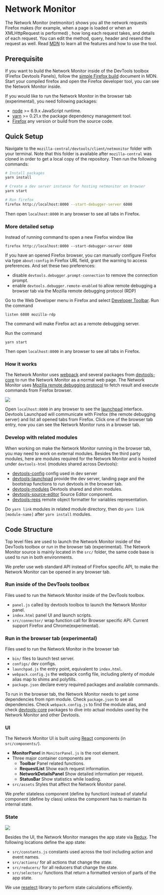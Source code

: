 # Network Monitor

The Network Monitor (netmonitor) shows you all the network requests Firefox makes (for example, when a page is loaded or when an XMLHttpRequest is performed) , how long each request takes, and details of each request. You can edit the method, query, header and resend the request as well. Read [MDN](https://developer.mozilla.org/en-US/docs/Tools/Network_Monitor) to learn all the features and how to use the tool.

## Prerequisite

If you want to build the Network Monitor inside of the DevTools toolbox (Firefox Devtools Panels), follow the [simple Firefox build](https://developer.mozilla.org/docs/Mozilla/Developer_guide/Build_Instructions/Simple_Firefox_build) document in MDN. Start your compiled firefox and open the Firefox developer tool, you can see the Network Monitor inside.

If you would like to run the Network Monitor in the browser tab (experimental), you need following packages:

* [node](https://nodejs.org/) >= 6.9.x JavaScript runtime.
* [yarn](https://yarnpkg.com/docs/install) >= 0.21.x the package dependency management tool.
* [Firefox](https://www.mozilla.org/firefox/new/) any version or build from the source code.

## Quick Setup

Navigate to the `mozilla-central/devtools/client/netmonitor` folder with your terminal.
Note that this folder is available after `mozilla-central` was cloned in order to get a local copy of the repository. Then run the following commands:

```bash
# Install packages
yarn install

# Create a dev server instance for hosting netmonitor on browser
yarn start

# Run firefox
firefox http://localhost:8000 --start-debugger-server 6080
```

Then open `localhost:8000` in any browser to see all tabs in Firefox.

### More detailed setup

Instead of running command to open a new Firefox window like

```
firefox http://localhost:8000 --start-debugger-server 6080
```

If you have an opened Firefox browser, you can manually configure Firefox via type `about:config` in Firefox URL field, grant the warning to access preferences. And set these two preferences:

* disable `devtools.debugger.prompt-connection` to remove the connection prompt.
* enable `devtools.debugger.remote-enabled` to allow remote debugging a browser tab via the Mozilla remote debugging protocol (RDP)

Go to the Web Developer menu in Firefox and select [Developer Toolbar](https://developer.mozilla.org/docs/Tools/GCLI). Run the command

`listen 6080 mozilla-rdp`

The command will make Firefox act as a remote debugging server.

Run the command

`yarn start`

Then open `localhost:8000` in any browser to see all tabs in Firefox.

### How it works

The Network Monitor uses [webpack](https://webpack.js.org/) and several packages from [devtools-core](https://github.com/devtools-html/devtools-core) to run the Network Monitor as a normal web page. The Network Monitor uses [Mozilla remote debugging protocol](http://searchfox.org/mozilla-central/source/devtools/docs/backend/protocol.md) to fetch result and execute commands from Firefox browser.

![](https://hacks.mozilla.org/files/2017/06/image4.png)

Open `localhost:8000` in any browser to see the [launchpad](https://github.com/devtools-html/devtools-core/tree/master/packages/devtools-launchpad) interface. Devtools Launchpad will communicate with Firefox (the remote debugging server) and list all opened tabs from Firefox. Click one of the browser tab entry, now you can see the Network Monitor runs in a browser tab.

### Develop with related modules

When working on make the Network Monitor running in the browser tab, you may need to work on external modules. Besides the third party modules, here are modules required for the Network Monitor and is hosted under `devtools-html` (modules shared across Devtools):

* [devtools-config](https://github.com/devtools-html/devtools-core/blob/master/packages/devtools-config/#readme) config used in dev server
* [devtools-launchpad](https://github.com/devtools-html/devtools-core/blob/master/packages/devtools-launchpad/#readme) provide the dev server, landing page and the bootstrap functions to run devtools in the browser tab.
* [devtools-modules](https://github.com/devtools-html/devtools-core/blob/master/packages/devtools-modules/#readme) Devtools shared and shim modules.
* [devtools-source-editor](https://github.com/devtools-html/devtools-core/blob/master/packages/devtools-source-editor/#readme) Source Editor component.
* [devtools-reps](https://github.com/devtools-html/devtools-core/blob/master/packages/devtools-reps/#readme) remote object formatter for variables representation.

Do `yarn link` modules in related module directory, then do `yarn link [module-name]` after `yarn install` modules.

## Code Structure

Top level files are used to launch the Network Monitor inside of the DevTools toolbox or run in the browser tab (experimental). The Network Monitor source is mainly located in the `src/` folder, the same code base is used to run in both environments.

We prefer use web standard API instead of FIrefox specific API, to make the Network Monitor can be opened in any browser tab.

### Run inside of the DevTools toolbox

Files used to run the Network Monitor inside of the DevTools toolbox.

* `panel.js` called by devtools toolbox to launch the Network Monitor panel.
* `index.html` panel UI and launch scripts.
* `src/connector/` wrap function call for Browser specific API. Current support Firefox and Chrome(experimental).

### Run in the browser tab (experimental)

Files used to run the Network Monitor in the browser tab

* `bin/` files to launch test server.
* `configs/` dev configs.
* `launchpad.js` the entry point, equivalent to `index.html`.
* `webpack.config.js` the webpack config file, including plenty of module alias map to shims and polyfills.
* `package.json` declare every required packages and available commands.

To run in the browser tab, the Network Monitor needs to get some dependencies from npm module. Check `package.json` to see all dependencies. Check `webpack.config.js` to find the module alias, and check [devtools-core](https://github.com/devtools-html/devtools-core) packages to dive into actual modules used by the Network Monitor and other Devtools.

### UI

The Network Monitor UI is built using [React](http://searchfox.org/mozilla-central/source/devtools/docs/frontend/react.md) components (in `src/components/`).

* **MonitorPanel** in `MonitorPanel.js` is the root element.
* Three major container components are
  - **Toolbar** Panel related functions.
  - **RequestList** Show each request information.
  - **NetworkDetailsPanel** Show detailed information per request.
  - **StatusBar** Show statistics while loading.
* `src/assets` Styles that affect the Network Monitor panel.

We prefer stateless component (define by function) instead of stateful component (define by class) unless the component has to maintain its internal state.

### State

![](https://hacks.mozilla.org/files/2017/06/image8.png)

Besides the UI, the Network Monitor manages the app state via [Redux](http://searchfox.org/mozilla-central/source/devtools/docs/frontend/redux.md). The following locations define the app state:

* `src/constants.js` constants used across the tool including action and event names.
* `src/actions/` for all actions that change the state.
* `src/reducers/` for all reducers that change the state.
* `src/selectors/` functions that return a formatted version of parts of the app state.

We use [reselect](https://github.com/reactjs/reselect) library to perform state calculations efficiently.
